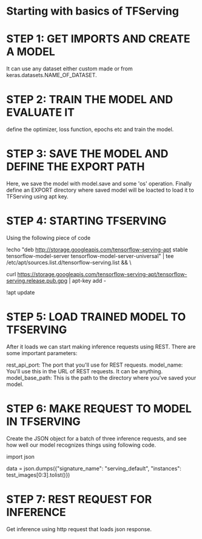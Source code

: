 
# Starting with basics of TFServing

# STEP 1: GET IMPORTS AND CREATE A MODEL
It can use any dataset either custom made or from keras.datasets.NAME_OF_DATASET.

# STEP 2: TRAIN THE MODEL AND EVALUATE IT
define the optimizer, loss function, epochs etc and train the model.

# STEP 3: SAVE THE MODEL AND DEFINE THE EXPORT PATH
Here, we save the model with model.save and some 'os' operation. Finally define an EXPORT directory where saved model will be loacted to load it to TFServing using apt key.

# STEP 4: STARTING TFSERVING
Using the following piece of code

!echo "deb http://storage.googleapis.com/tensorflow-serving-apt stable tensorflow-model-server tensorflow-model-server-universal" | tee /etc/apt/sources.list.d/tensorflow-serving.list && \

curl https://storage.googleapis.com/tensorflow-serving-apt/tensorflow-serving.release.pub.gpg | apt-key add -

!apt update


# STEP 5: LOAD TRAINED MODEL TO TFSERVING 
After it loads we can start making inference requests using REST. There are some important parameters:

rest_api_port: The port that you'll use for REST requests.
model_name: You'll use this in the URL of REST requests. It can be anything.
model_base_path: This is the path to the directory where you've saved your model. 

# STEP 6: MAKE REQUEST TO MODEL IN TFSERVING
Create the JSON object for a batch of three inference requests, and see how well our model recognizes things using following code.

import json

data = json.dumps({"signature_name": "serving_default", "instances": test_images[0:3].tolist()})

# STEP 7: REST REQUEST FOR INFERENCE
Get inference using http request that loads json response.











